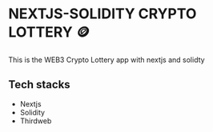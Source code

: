 # NEXTJS-SOLIDITY CRYPTO LOTTERY 🪙

This is the WEB3 Crypto Lottery app with nextjs and solidty

## Tech stacks

- Nextjs
- Solidity
- Thirdweb

